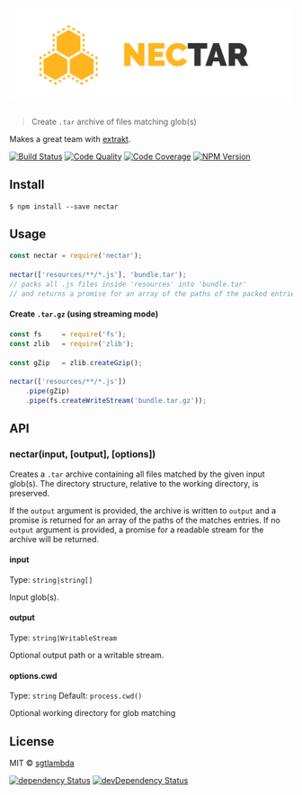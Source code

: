 # [![nectar](media/logo.png)](https://github.com/sgtlambda/nectar)

> Create `.tar` archive of files matching glob(s)

Makes a great team with [extrakt](https://github.com/sgtlambda/extrakt).

[![Build Status][travis-image]][travis-url]
[![Code Quality][codeclimate-image]][codeclimate-url]
[![Code Coverage][coveralls-image]][coveralls-url]
[![NPM Version][npm-image]][npm-url]


## Install

```
$ npm install --save nectar
```


## Usage

```js
const nectar = require('nectar');

nectar(['resources/**/*.js'], 'bundle.tar');
// packs all .js files inside 'resources' into 'bundle.tar' 
// and returns a promise for an array of the paths of the packed entries
```

#### Create `.tar.gz` (using streaming mode)

```js
const fs     = require('fs');
const zlib   = require('zlib');

const gZip   = zlib.createGzip();

nectar(['resources/**/*.js'])
    .pipe(gZip)
    .pipe(fs.createWriteStream('bundle.tar.gz'));
```

## API

### nectar(input, [output], [options])

Creates a `.tar` archive containing all files matched by the given input glob(s). The directory structure, relative to the working directory, is preserved.

If the `output` argument is provided, the archive is written to `output` and a promise is returned for an array of the paths of the matches entries.
If no `output` argument is provided, a promise for a readable stream for the archive will be returned.

#### input

Type: `string|string[]`

Input glob(s).

#### output

Type: `string|WritableStream`

Optional output path or a writable stream.

#### options.cwd

Type: `string`
Default: `process.cwd()`

Optional working directory for glob matching

## License

MIT © [sgtlambda](http://github.com/sgtlambda)

[![dependency Status][david-image]][david-url]
[![devDependency Status][david-dev-image]][david-dev-url]

[travis-image]: https://img.shields.io/travis/sgtlambda/nectar.svg?style=flat-square
[travis-url]: https://travis-ci.org/sgtlambda/nectar

[codeclimate-image]: https://img.shields.io/codeclimate/github/sgtlambda/nectar.svg?style=flat-square
[codeclimate-url]: https://codeclimate.com/github/sgtlambda/nectar

[david-image]: https://img.shields.io/david/sgtlambda/nectar.svg?style=flat-square
[david-url]: https://david-dm.org/sgtlambda/nectar

[david-dev-image]: https://img.shields.io/david/dev/sgtlambda/nectar.svg?style=flat-square
[david-dev-url]: https://david-dm.org/sgtlambda/nectar#info=devDependencies

[coveralls-image]: https://img.shields.io/coveralls/sgtlambda/nectar.svg?style=flat-square
[coveralls-url]: https://coveralls.io/r/sgtlambda/nectar

[npm-image]: https://img.shields.io/npm/v/nectar.svg?style=flat-square
[npm-url]: https://www.npmjs.com/package/nectar
